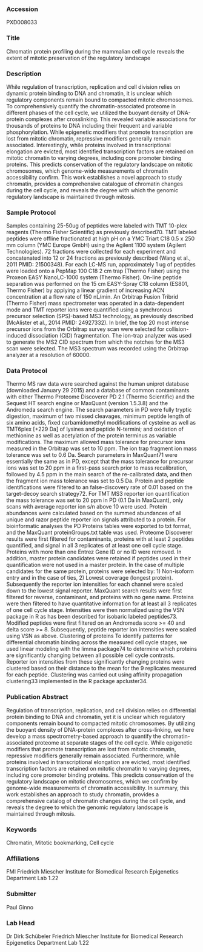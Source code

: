 ### Accession
PXD008033

### Title
Chromatin protein profiling during the mammalian cell cycle reveals the extent of mitotic preservation of the regulatory landscape

### Description
While regulation of transcription, replication and cell division relies on dynamic protein binding to DNA and chromatin, it is unclear which regulatory components remain bound to compacted mitotic chromosomes. To comprehensively quantify the chromatin-associated proteome in different phases of the cell cycle, we utilized the buoyant density of DNA-protein complexes after crosslinking. This revealed variable associations for thousands of proteins to DNA including their frequent and variable phosphorylation. While epigenetic modifiers that promote transcription are lost from mitotic chromatin, repressive modifiers generally remain associated. Interestingly, while proteins involved in transcriptional elongation are evicted, most identified transcription factors are retained on mitotic chromatin to varying degrees, including core promoter binding proteins. This predicts conservation of the regulatory landscape on mitotic chromosomes, which genome-wide measurements of chromatin accessibility confirm. This work establishes a novel approach to study chromatin, provides a comprehensive catalogue of chromatin changes during the cell cycle, and reveals the degree with which the genomic regulatory landscape is maintained through mitosis.

### Sample Protocol
Samples containing 25-50ug of peptides were labeled with TMT 10-plex reagents (Thermo Fisher Scientific) as previously described70. TMT labeled peptides were offline fractionated at high pH on a YMC Triart C18 0.5 x 250 mm column (YMC Europe GmbH) using the Agilent 1100 system (Agilent Technologies). 72 fractions were collected for each experiment and concatenated into 12 or 24 fractions as previously described (Wang et al., 2011 PMID: 21500348). For each LC-MS run, approximately 1 ug of peptides were loaded onto a PepMap 100 C18 2 cm trap (Thermo Fisher) using the Proxeon EASY NanoLC-1000 system (Thermo Fisher). On-line peptide separation was performed on the 15 cm EASY-Spray C18 column (ES801, Thermo Fisher) by applying a linear gradient of increasing ACN concentration at a flow rate of 150 nL/min. An Orbitrap Fusion Tribrid (Thermo Fisher) mass spectrometer was operated in a data-dependent mode and TMT reporter ions were quantified using a synchronous precursor selection (SPS)-based MS3 technology, as previously described (McAlister et al., 2014 PMID: 24927332). In brief, the top 20 most intense precursor ions from the Orbitrap survey scan were selected for collision-induced dissociation (CID) fragmentation. The ion-trap analyzer was used to generate the MS2 CID spectrum from which the notches for the MS3 scan were selected. The MS3 spectrum was recorded using the Orbitrap analyzer at a resolution of 60000.

### Data Protocol
Thermo MS raw data were searched against the human uniprot database (downloaded January 29 2015) and a database of common contaminants with either Thermo Proteome Discoverer PD 2.1 (Thermo Scientific) and the Sequest HT search engine or MaxQuant (version 1.5.3.8) and the Andromeda search engine.  The search parameters in PD were fully tryptic digestion, maximum of two missed cleavages, minimum peptide length of six amino acids, fixed carbamidomethyl modifications of cysteine as well as TMT6plex [+229 Da] of lysines and peptide N-termini; and oxidation of methionine as well as acetylation of the protein terminus as variable modifications. The maximum allowed mass tolerance for precursor ions measured in the Orbitrap was set to 10 ppm. The ion trap fragment ion mass tolerance was set to 0.6 Da. Search parameters in MaxQuant71 were essentially the same as in PD, except that the mass tolerance for precursor ions was set to 20 ppm in a first-pass search prior to mass recalibration, followed by 4.5 ppm in the main search of the re-calibrated data, and then the fragment ion mass tolerance was set to 0.5 Da. Protein and peptide identifications were filtered to an false-discovery rate of 0.01 based on the target-decoy search strategy72. For TMT MS3 reporter ion quantification the mass tolerance was set to 20 ppm in PD (0.1 Da in MaxQuant), only scans with average reporter ion s/n above 10 were used. Protein abundances were calculated based on the summed abundances of all unique and razor peptide reporter ion signals attributed to a protein.  For bioinformatic analyses the PD Proteins tables were exported to txt format, and the MaxQuant proteinGroups.txt table was used.  Proteome Discoverer results were first filtered for contaminants, proteins with at least 2 peptides quantified, and signal in all 3 replicates of at least one cell cycle stage. Proteins with more than one Entrez Gene ID or no ID were removed. In addition, master protein candidates were retained if peptides used in their quantification were not used in a master protein. In the case of multiple candidates for the same protein, proteins were selected by: 1) Non-isoform entry and in the case of ties, 2) Lowest coverage (longest protein).  Subsequently the reporter ion intensities for each channel were scaled down to the lowest signal reporter.  MaxQuant search results were first filtered for reverse, contaminant, and proteins with no gene name. Proteins were then filtered to have quantitative information for at least all 3 replicates of one cell cycle stage.  Intensities were then normalized using the VSN package in R as has been described for isobaric labeled peptides73. Modified peptides were first filtered on an Andromeda score >= 40 and delta score >= 8.  Subsequently, peptide reporter ion intensities were scaled using VSN as above. Clustering of proteins To identify patterns for differential chromatin binding across the measured cell cycle stages, we used linear modeling with the limma package74 to determine which proteins are significantly changing between all possible cell cycle contrasts.  Reporter ion intensities from these significantly changing proteins were clustered based on their distance to the mean for the 9 replicates measured for each peptide.  Clustering was carried out using affinity propagation clustering33 implemented in the R package apcluster34.

### Publication Abstract
Regulation of transcription, replication, and cell division relies on differential protein binding to DNA and chromatin, yet it is unclear which regulatory components remain bound to compacted mitotic chromosomes. By utilizing the buoyant density of DNA-protein complexes after cross-linking, we here develop a mass spectrometry-based approach to quantify the chromatin-associated proteome at separate stages of the cell cycle. While epigenetic modifiers that promote transcription are lost from mitotic chromatin, repressive modifiers generally remain associated. Furthermore, while proteins involved in transcriptional elongation are evicted, most identified transcription factors are retained on mitotic chromatin to varying degrees, including core promoter binding proteins. This predicts conservation of the regulatory landscape on mitotic chromosomes, which we confirm by genome-wide measurements of chromatin accessibility. In summary, this work establishes an approach to study chromatin, provides a comprehensive catalog of chromatin changes during the cell cycle, and reveals the degree to which the genomic regulatory landscape is maintained through mitosis.

### Keywords
Chromatin, Mitotic bookmarking, Cell cycle

### Affiliations
FMI
Friedrich Miescher Institute for Biomedical Research Epigenetics Department Lab 1.22

### Submitter
Paul Ginno

### Lab Head
Dr Dirk Schübeler
Friedrich Miescher Institute for Biomedical Research Epigenetics Department Lab 1.22


